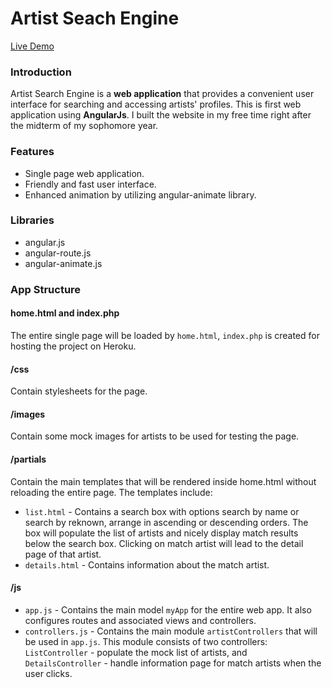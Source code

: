 # Artist Seach Engine

[Live Demo](http://artist-search-engine.herokuapp.com)

### Introduction

Artist Search Engine is a **web application** that provides a convenient user interface for searching and accessing artists' profiles. 
This is first web application using **AngularJs**. I built the website in my free time right after the midterm of my sophomore year.

### Features

* Single page web application.
* Friendly and fast user interface.
* Enhanced animation by utilizing angular-animate library.

### Libraries

* angular.js
* angular-route.js
* angular-animate.js

### App Structure

#### home.html and index.php

The entire single page will be loaded by `home.html`, `index.php` is created for hosting the project on Heroku.
#### /css

Contain stylesheets for the page.

#### /images

Contain some mock images for artists to be used for testing the page.

#### /partials

Contain the main templates that will be rendered inside home.html without reloading the entire page. The templates include:
* `list.html` - Contains a search box with options search by name or search by reknown, arrange in ascending or descending orders. The box will populate the list of artists and nicely display match results below the search box. Clicking on match artist will lead to the detail page of that artist.
* `details.html` - Contains information about the match artist.

#### /js

* `app.js` - Contains the main model `myApp` for the entire web app. It also configures routes and associated views and controllers.
* `controllers.js` - Contains the main module `artistControllers` that will be used in `app.js`. This module consists of two controllers: `ListController` - populate the mock list of artists, and `DetailsController` - handle information page for match artists when the user clicks.


